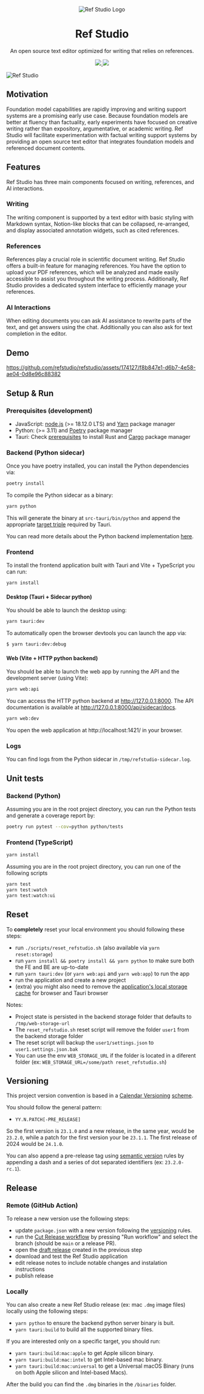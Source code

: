<p align="center"><picture><img alt="Ref Studio Logo" src="src-tauri/icons/Square107x107Logo.png" /></picture></p>
<h1 align="center">Ref Studio</h1>
<p align="center">An open source text editor optimized for writing that relies on references.</p>

<p align="center">
  <a href="https://github.com/refstudio/refstudio/actions/workflows/on-push.yml">
    <img src="https://github.com/refstudio/refstudio/actions/workflows/on-push.yml/badge.svg" />
  </a>
  <a href="https://codecov.io/gh/refstudio/refstudio" >
   <img src="https://codecov.io/gh/refstudio/refstudio/branch/main/graph/badge.svg?token=XZMTETRGXC"/>
   </a>
</p>


![Ref Studio](public/readme/readme-refstudio.png)

## Motivation

Foundation model capabilities are rapidly improving and writing support systems are a promising early use case. Because foundation models are better at fluency than factuality, early experiments have focused on creative writing rather than expository, argumentative, or academic writing. Ref Studio will facilitate experimentation with factual writing support systems by providing an open source text editor that integrates foundation models and referenced document contents.

## Features

Ref Studio has three main components focused on writing, references, and AI interactions.

### Writing

The writing component is supported by a text editor with basic styling with Markdown syntax, Notion-like blocks that can be collapsed, re-arranged, and display associated annotation widgets, such as cited references.

### References

References play a crucial role in scientific document writing. Ref Studio offers a built-in feature for managing references. You have the option to upload your PDF references, which will be analyzed and made easily accessible to assist you throughout the writing process. Additionally, Ref Studio provides a dedicated system interface to efficiently manage your references.

### AI Interactions

When editing documents you can ask AI assistance to rewrite parts of the text, and get answers using the chat. Additionally you can also ask for text completion in the editor.

## Demo

https://github.com/refstudio/refstudio/assets/174127/f8b847e1-d6b7-4e58-ae04-0d8e96c88382

## Setup & Run

### Prerequisites (development)

- JavaScript: [node.js](https://nodejs.org/en/download) (>= 18.12.0 LTS) and [Yarn](https://yarnpkg.com/getting-started/install) package manager
- Python: (>= 3.11) and [Poetry](https://python-poetry.org/docs/#installation) package manager
- Tauri: Check [prerequisites](https://tauri.app/v1/guides/getting-started/prerequisites/) to install Rust and [Cargo](https://doc.rust-lang.org/stable/cargo/) package manager

### Backend (Python sidecar)

Once you have poetry installed, you can install the Python dependencies via:

```bash
poetry install
```

To compile the Python sidecar as a binary:

```bash
yarn python
```

This will generate the binary at `src-tauri/bin/python` and append the appropriate [target triple](https://tauri.app/v1/guides/building/sidecar) required by Tauri.

You can read more details about the Python backend implementation [here](/python/README.md).

### Frontend

To install the frontend application built with Tauri and Vite + TypeScript you can run:

```bash
yarn install
```
#### Desktop (Tauri + Sidecar python)

You should be able to launch the desktop using:

```bash
yarn tauri:dev
```

To automatically open the browser devtools you can launch the app via:

```bash
$ yarn tauri:dev:debug
```


#### Web (Vite + HTTP python backend)

You should be able to launch the web app by running the API and the development server (using Vite):

```bash
yarn web:api
```

You can access the HTTP python backend at http://127.0.0.1:8000. The API documentation is available at http://127.0.0.1:8000/api/sidecar/docs.



```bash
yarn web:dev
```

You open the web application at http://localhost:1421/ in your browser.



### Logs

You can find logs from the Python sidecar in `/tmp/refstudio-sidecar.log`.

## Unit tests

### Backend (Python)

Assuming you are in the root project directory, you can run the Python tests and generate a coverage report by:
```bash
poetry run pytest --cov=python python/tests
```

### Frontend (TypeScript)

```bash
yarn install
```

Assuming you are in the root project directory, you can run one of the following scripts

```bash
yarn test
yarn test:watch
yarn test:watch:ui
```

## Reset

To **completely** reset your local environment you should following these steps:

* run `./scripts/reset_refstudio.sh` (also available via `yarn reset:storage`)
* run `yarn install && poetry install && yarn python` to make sure both the FE and BE are up-to-date
* run `yarn tauri:dev` (or `yarn web:api` and `yarn web:app`) to run the app
* run the application and create a new project
* (extra) you might also need to remove the [application's local storage cache](https://developer.chrome.com/docs/devtools/storage/localstorage/) for browser and Tauri browser

Notes:
* Project state is persisted in the backend storage folder that defaults to `/tmp/web-storage-url`
* The `reset_refstudio.sh` reset script will remove the folder `user1` from the backend storage folder
* The reset script will backup the `user1/settings.json` to `user1.settings.json.bak`
* You can use the env `WEB_STORAGE_URL` if the folder is located in a diferent folder (ex: `WEB_STORAGE_URL=/some/path reset_refstudio.sh`)

## Versioning

This project version convention is based in a [Calendar Versioning](https://www.cockroachlabs.com/blog/calendar-versioning/) [scheme](https://calver.org/).

You should follow the general pattern:

* `YY.N.PATCH[-PRE_RELEASE]`

So the first version is `23.1.0` and a new release, in the same year, would be `23.2.0`, while a patch for the first version your be `23.1.1`. The first release of 2024 would be `24.1.0`.

You can also append a pre-release tag using [semantic version](https://semver.org/spec/v2.0.0-rc.1.html#spec-item-10) rules by appending a dash and a series of dot separated identifiers (ex: `23.2.0-rc.1`).

## Release

### Remote (GitHub Action)

To release a new version use the following steps:

- update `package.json` with a new version following the [versioning](#versioning) rules.
- run the [Cut Release workflow](https://github.com/refstudio/refstudio/actions/workflows/cut-release.yml) by pressing "Run workflow" and select the branch (should be `main` or a release PR).
- open the [draft release](https://github.com/refstudio/refstudio/releases) created in the previous step
- download and test the Ref Studio application
- edit release notes to include notable changes and instalation instructions
- publish release

### Locally

You can also create a new Ref Studio release (ex: mac `.dmg` image files) locally using the following steps:

- `yarn python` to ensure the backend python server binary is buit.
- `yarn tauri:build` to build all the supported binary files.

If you are interested only on a specific target, you should run:
- `yarn tauri:build:mac:apple` to get Apple silicon binary.
- `yarn tauri:build:mac:intel` to get Intel-based mac binary.
- `yarn tauri:build:mac:universal` to get a Universal macOS Binary (runs on both Apple silicon and Intel-based Macs).

After the build you can find the `.dmg` binaries in the `/binaries` folder.
